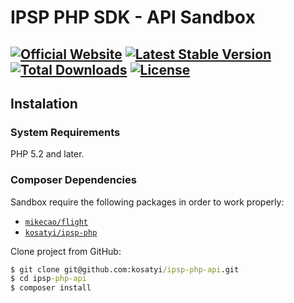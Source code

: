 # IPSP PHP SDK - API Sandbox

[![Official Website](https://img.shields.io/badge/official-website-green.svg)](https://ipsp-php.com/)
[![Latest Stable Version](https://poser.pugx.org/kosatyi/ipsp-php-api/version)](https://packagist.org/packages/kosatyi/ipsp-php-api)
[![Total Downloads](https://poser.pugx.org/kosatyi/ipsp-php-api/downloads)](https://packagist.org/packages/kosatyi/ipsp-php-api)
[![License](https://poser.pugx.org/kosatyi/ipsp-php-api/license)](https://packagist.org/packages/kosatyi/ipsp-php-api)
---

## Instalation

### System Requirements

PHP 5.2 and later.

### Composer Dependencies

Sandbox require the following packages in order to work properly:

- [`mikecao/flight`](https://github.com/mikecao/flight)
- [`kosatyi/ipsp-php`](https://github.com/kosatyi/ipsp-php)

Clone project from GitHub:
```cmd
$ git clone git@github.com:kosatyi/ipsp-php-api.git
$ cd ipsp-php-api
$ composer install
```


